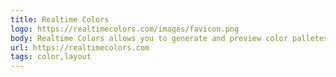 ```yaml
---
title: Realtime Colors
logo: https://realtimecolors.com/images/favicon.png
body: Realtime Colors allows you to generate and preview color palletes in real time.
url: https://realtimecolors.com
tags: color,layout
---
```

